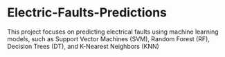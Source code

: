 # Electric-Faults-Predictions
This project focuses on predicting electrical faults using machine learning models, such as Support Vector Machines (SVM), Random Forest (RF), Decision Trees (DT), and K-Nearest Neighbors (KNN)
